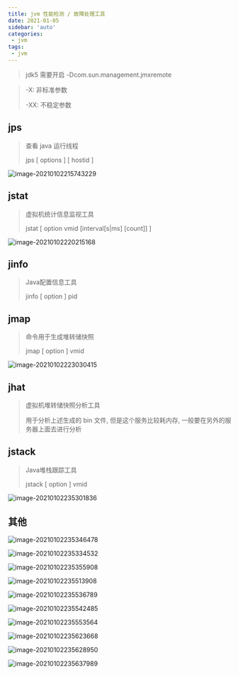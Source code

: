 ```yaml
---
title: jvm 性能检测 / 故障处理工具
date: 2021-01-05
sidebar: 'auto'
categories:
 - jvm
tags:
 - jvm
---
```



> jdk5 需要开启 -Dcom.sun.management.jmxremote

> -X: 非标准参数
>
> -XX: 不稳定参数

## jps

> 查看 java 运行线程
>
> jps [ options ] [ hostid ]

![image-20210102215743229](./imgs/image-20210102215743229.png)

## jstat

> 虚拟机统计信息监视工具
>
> jstat [ option vmid [interval[s|ms] [count]] ]

![image-20210102220215168](./imgs/image-20210102220215168.png)

## jinfo

> Java配置信息工具
>
> jinfo [ option ] pid

## jmap

> 命令用于生成堆转储快照
>
> jmap [ option ] vmid

![image-20210102223030415](./imgs/image-20210102223030415.png)

## jhat

> 虚拟机堆转储快照分析工具
>
> 用于分析上述生成的 bin 文件, 但是这个服务比较耗内存, 一般要在另外的服务器上面去进行分析

## jstack

> Java堆栈跟踪工具
>
> jstack [ option ] vmid

![image-20210102235301836](./imgs/image-20210102235301836.png)

## 其他

![image-20210102235346478](./imgs/image-20210102235346478.png)



![image-20210102235334532](./imgs/image-20210102235334532.png)

![image-20210102235355908](./imgs/image-20210102235355908.png)

![image-20210102235513908](./imgs/image-20210102235513908.png)

![image-20210102235536789](./imgs/image-20210102235536789.png)

![image-20210102235542485](./imgs/image-20210102235542485.png)

![image-20210102235553564](./imgs/image-20210102235553564.png)

![image-20210102235623668](./imgs/image-20210102235623668.png)

![image-20210102235628950](./imgs/image-20210102235628950.png)

![image-20210102235637989](./imgs/image-20210102235637989.png)